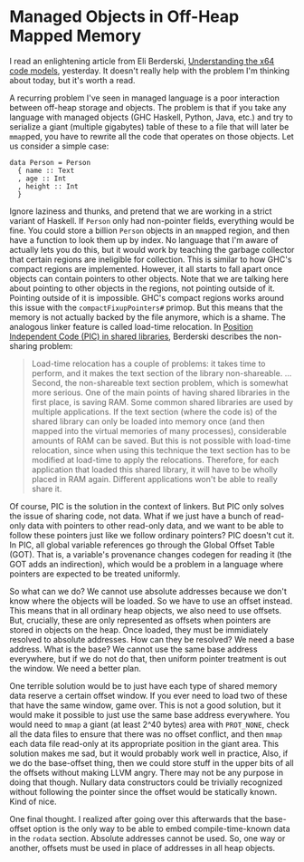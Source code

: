 # Managed Objects in Off-Heap Mapped Memory

I read an enlightening article from Eli Berderski,
[Understanding the x64 code models](https://eli.thegreenplace.net/2012/01/03/understanding-the-x64-code-models),
yesterday. It doesn't really help with the problem I'm thinking about today,
but it's worth a read.

A recurring problem I've seen in managed language is a poor interaction
between off-heap storage and objects. The problem is that if you take
any language with managed objects (GHC Haskell, Python, Java, etc.) and
try to serialize a giant (multiple gigabytes) table of these to a file
that will later be `mmap`ped, you have to rewrite all the code that
operates on those objects. Let us consider a simple case:

    data Person = Person
      { name :: Text
      , age :: Int
      , height :: Int
      }

Ignore laziness and thunks, and pretend that we are working in a strict
variant of Haskell. If `Person` only had non-pointer fields, everything
would be fine. You could store a billion `Person` objects in an `mmap`ped
region, and then have a function to look them up by index. No language
that I'm aware of actually lets you do this, but it would work by teaching
the garbage collector that certain regions are ineligible for collection.
This is similar to how GHC's compact regions are implemented. However,
it all starts to fall apart once objects can contain pointers to other
objects. Note that we are talking here about pointing to other objects
in the regions, not pointing outside of it. Pointing outside of it is
impossible. GHC's compact regions works around this issue with the
`compactFixupPointers#` primop. But this means that the memory is not
actually backed by the file anymore, which is a shame. The analogous
linker feature is called load-time relocation.
In [Position Independent Code (PIC) in shared libraries](https://eli.thegreenplace.net/2011/11/03/position-independent-code-pic-in-shared-libraries/),
Berderski describes the non-sharing problem:

> Load-time relocation has a couple of problems: it takes time to
> perform, and it makes the text section of the library non-shareable.
> ...
> Second, the non-shareable text section problem, which is somewhat
> more serious. One of the main points of having shared libraries in
> the first place, is saving RAM. Some common shared libraries are used
> by multiple applications. If the text section (where the code is) of
> the shared library can only be loaded into memory once (and then mapped
> into the virtual memories of many processes), considerable amounts of
> RAM can be saved. But this is not possible with load-time relocation,
> since when using this technique the text section has to be modified at
> load-time to apply the relocations. Therefore, for each application that
> loaded this shared library, it will have to be wholly placed in RAM
> again. Different applications won't be able to really share it.

Of course, PIC is the solution in the context of linkers. But PIC only
solves the issue of sharing code, not data. What if we just have a
bunch of read-only data with pointers to other read-only data, and we want
to be able to follow these pointers just like we follow ordinary pointers?
PIC doesn't cut it. In PIC, all global variable references go through the
Global Offset Table (GOT). That is, a variable's provenance changes codegen
for reading it (the GOT adds an indirection), which would be a problem in a
language where pointers are expected to be treated uniformly.

So what can we do? We cannot use absolute addresses because we don't know
where the objects will be loaded. So we have to use an offset instead.
This means that in all ordinary heap objects, we also need to use offsets.
But, crucially, these are only represented as offsets when pointers are
stored in objects on the heap. Once loaded, they must be immidiately
resolved to absolute addresses. How can they be resolved? We need a base
address. What is the base? We cannot use the same base address everywhere,
but if we do not do that, then uniform pointer treatment is out the window.
We need a better plan.

One terrible solution would be to just have each type of shared memory data
reserve a certain offset window. If you ever need to load two of these that
have the same window, game over. This is not a good solution, but it would
make it possible to just use the same base address everywhere. You would
need to `mmap` a giant (at least 2^40 bytes) area with `PROT_NONE`, check
all the data files to ensure that there was no offset conflict, and then
`mmap` each data file read-only at its appropriate position in the giant
area. This solution makes me sad, but it would probably work well in practice,
Also, if we do the base-offset thing, then we could store stuff in the upper
bits of all the offsets without making LLVM angry. There may not be any
purpose in doing that though. Nullary data constructors could be trivially
recognized without following the pointer since the offset would be statically
known. Kind of nice.

One final thought. I realized after going over this afterwards that the
base-offset option is the only way to be able to embed compile-time-known data
in the `rodata` section. Absolute addresses cannot be used. So, one way or
another, offsets must be used in place of addresses in all heap objects.
